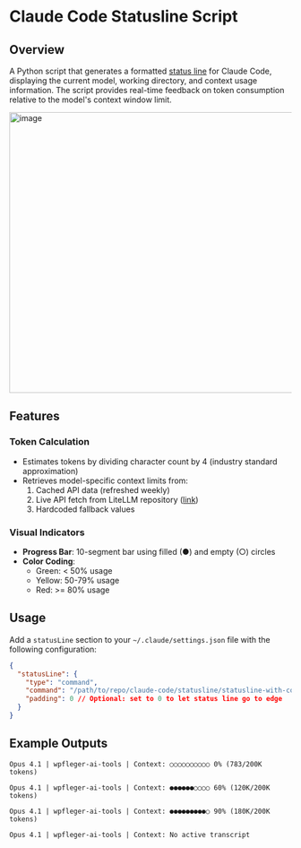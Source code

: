 # Claude Code Statusline Script

## Overview

A Python script that generates a formatted [status line](https://docs.anthropic.com/en/docs/claude-code/statusline) for Claude Code, displaying the current model, working directory, and context usage information. The script provides real-time feedback on token consumption relative to the model's context window limit.

<img width="782" height="501" alt="image" src="https://github.com/user-attachments/assets/58b07f9c-dda8-4687-a0fe-477651534eab" />

## Features

### Token Calculation
- Estimates tokens by dividing character count by 4 (industry standard approximation)
- Retrieves model-specific context limits from:
  1. Cached API data (refreshed weekly)
  2. Live API fetch from LiteLLM repository ([link](https://raw.githubusercontent.com/BerriAI/litellm/main/model_prices_and_context_window.json))
  3. Hardcoded fallback values

### Visual Indicators
- **Progress Bar**: 10-segment bar using filled (●) and empty (○) circles
- **Color Coding**:
  - Green: < 50% usage
  - Yellow: 50-79% usage
  - Red: >= 80% usage

## Usage

Add a `statusLine` section to your `~/.claude/settings.json` file with the following configuration:
```json
{
  "statusLine": {
    "type": "command",
    "command": "/path/to/repo/claude-code/statusline/statusline-with-context.py",
    "padding": 0 // Optional: set to 0 to let status line go to edge
  }
}
```

## Example Outputs

```
Opus 4.1 | wpfleger-ai-tools | Context: ○○○○○○○○○○ 0% (783/200K tokens)
```

```
Opus 4.1 | wpfleger-ai-tools | Context: ●●●●●●○○○○ 60% (120K/200K tokens)
```

```
Opus 4.1 | wpfleger-ai-tools | Context: ●●●●●●●●●○ 90% (180K/200K tokens)
```

```
Opus 4.1 | wpfleger-ai-tools | Context: No active transcript
```
